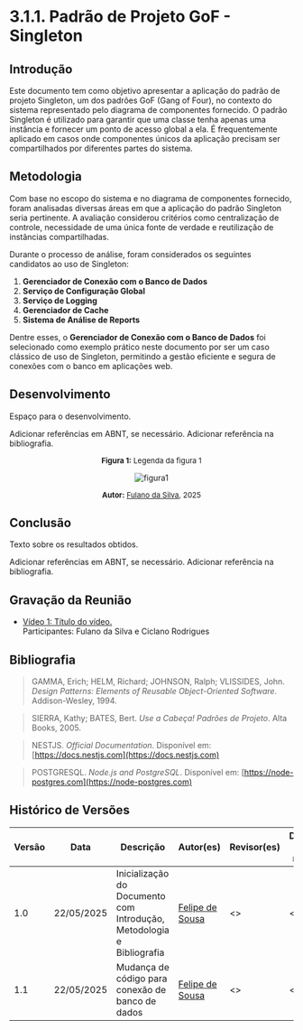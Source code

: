# 3.1.1. Padrão de Projeto GoF - Singleton

## Introdução

Este documento tem como objetivo apresentar a aplicação do padrão de projeto Singleton, um dos padrões GoF (Gang of Four), no contexto do sistema representado pelo diagrama de componentes fornecido. O padrão Singleton é utilizado para garantir que uma classe tenha apenas uma instância e fornecer um ponto de acesso global a ela. É frequentemente aplicado em casos onde componentes únicos da aplicação precisam ser compartilhados por diferentes partes do sistema.

## Metodologia

Com base no escopo do sistema e no diagrama de componentes fornecido, foram analisadas diversas áreas em que a aplicação do padrão Singleton seria pertinente. A avaliação considerou critérios como centralização de controle, necessidade de uma única fonte de verdade e reutilização de instâncias compartilhadas.

Durante o processo de análise, foram considerados os seguintes candidatos ao uso de Singleton:

1. **Gerenciador de Conexão com o Banco de Dados**
2. **Serviço de Configuração Global**
3. **Serviço de Logging**
4. **Gerenciador de Cache**
5. **Sistema de Análise de Reports**

Dentre esses, o **Gerenciador de Conexão com o Banco de Dados** foi selecionado como exemplo prático neste documento por ser um caso clássico de uso de Singleton, permitindo a gestão eficiente e segura de conexões com o banco em aplicações web.

## Desenvolvimento

Espaço para o desenvolvimento.

Adicionar referências em ABNT, se necessário. Adicionar referência na bibliografia.

<font size="2"><p style="text-align: center"><b>Figura 1:</b> Legenda da figura 1</p></font>

<div style="text-align: center;">

![figura1](#)

</div>

<font size="2"><p style="text-align: center"><b>Autor:</b> <a href="https://github.com/">Fulano da Silva</a>, 2025</p></font>

## Conclusão

Texto sobre os resultados obtidos.

Adicionar referências em ABNT, se necessário. Adicionar referência na bibliografia.

## Gravação da Reunião

- [Vídeo 1: Título do vídeo.](https://drive.google.com)</br>
  Participantes: Fulano da Silva e Ciclano Rodrigues

## Bibliografia

> GAMMA, Erich; HELM, Richard; JOHNSON, Ralph; VLISSIDES, John. _Design Patterns: Elements of Reusable Object-Oriented Software_. Addison-Wesley, 1994.

> SIERRA, Kathy; BATES, Bert. _Use a Cabeça! Padrões de Projeto_. Alta Books, 2005.

> NESTJS. _Official Documentation_. Disponível em: [https://docs.nestjs.com](https://docs.nestjs.com)

> POSTGRESQL. _Node.js and PostgreSQL_. Disponível em: [https://node-postgres.com](https://node-postgres.com)

## Histórico de Versões

| Versão | Data       | Descrição                                                             | Autor(es)                                     | Revisor(es) | Detalhes da revisão |
| ------ | ---------- | --------------------------------------------------------------------- | --------------------------------------------- | ----------- | ------------------- |
| 1.0    | 22/05/2025 | Inicialização do Documento com Introdução, Metodologia e Bibliografia | [Felipe de Sousa](https://github.com/fsousac) | <<Revisor>> | <<Review>>          |
| 1.1    | 22/05/2025 | Mudança de código para conexão de banco de dados                      | [Felipe de Sousa](https://github.com/fsousac) | <<Revisor>> | <<Review>>          |
